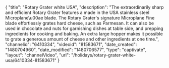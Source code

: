 {
    "title": "Rotary Grater white USA",
    "description": "The extraordinarily sharp and efficient Rotary Grater features a made in the USA stainless steel Microplane\u00ae blade. The Rotary Grater's signature Microplane Fine blade effortlessly grates hard cheese, such as Parmesan. It can also be used in chocolate and nuts for garnishing dishes at table side, and prepping ingredients for cooking and baking. An extra large hopper makes it possible to grate a generous amount of cheese and other ingredients at one time.",
    "channelid": "6410334",
    "videoid": "81583671",
    "date_created": "1480704960",
    "date_modified": "1480706577",
    "type": "captivate",
    "layout": "channelVideo",
    "url": "\/holidays\/rotary-grater-white-usa\/6410334-81583671"
}
